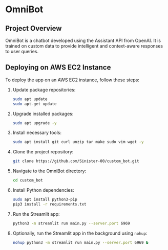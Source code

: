 # OmniBot  

## Project Overview
OmniBot is a chatbot developed using the Assistant API from OpenAI. It is trained on custom data to provide intelligent and context-aware responses to user queries.

## Deploying on AWS EC2 Instance
To deploy the app on an AWS EC2 instance, follow these steps:

1. Update package repositories:
    ```bash
    sudo apt update
    sudo apt-get update
    ```

2. Upgrade installed packages:
    ```bash
    sudo apt upgrade -y
    ```

3. Install necessary tools:
    ```bash
    sudo apt install git curl unzip tar make sudo vim wget -y
    ```

4. Clone the project repository:
    ```bash
    git clone https://github.com/Sinister-00/custom_bot.git
    ```

5. Navigate to the OmniBot directory:
    ```bash
    cd custom_bot
    ```

6. Install Python dependencies:
    ```bash
    sudo apt install python3-pip
    pip3 install -r requirements.txt
    ```

7. Run the Streamlit app:
    ```bash
    python3 -m streamlit run main.py --server.port 6969
    ```

8. Optionally, run the Streamlit app in the background using `nohup`:
    ```bash
    nohup python3 -m streamlit run main.py --server.port 6969 &
    ```
